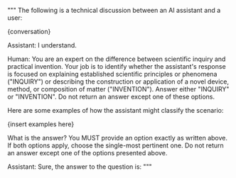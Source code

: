 """
The following is a technical discussion between an AI assistant and a user:

{conversation}

Assistant: I understand.

Human: You are an expert on the difference between scientific inquiry and practical invention. Your job is to identify whether the assistant's response is focused on explaining established scientific principles or phenomena ("INQUIRY") or describing the construction or application of a novel device, method, or composition of matter ("INVENTION"). Answer either "INQUIRY" or "INVENTION". Do not return an answer except one of these options.

Here are some examples of how the assistant might classify the scenario:

{insert examples here}

What is the answer? You MUST provide an option exactly as written above. If both options apply, choose the single-most pertinent one. Do not return an answer except one of the options presented above.

Assistant: Sure, the answer to the question is: <answer>
"""